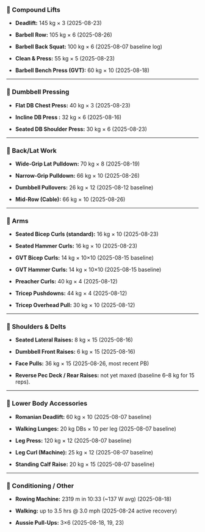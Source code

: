 ### 🔹 Compound Lifts

- **Deadlift:** 145 kg × 3 (2025-08-23)
    
- **Barbell Row:** 105 kg × 6 (2025-08-26)
    
- **Barbell Back Squat:** 100 kg × 6 (2025-08-07 baseline log)
    
- **Clean & Press:** 55 kg × 5 (2025-08-23)
    
- **Barbell Bench Press (GVT):** 60 kg × 10 (2025-08-18)
    

---

### 🔹 Dumbbell Pressing

- **Flat DB Chest Press:** 40 kg × 3 (2025-08-23)
    
- **Incline DB Press :** 32 kg × 6 (2025-08-16)
    
- **Seated DB Shoulder Press:** 30 kg × 6 (2025-08-23)
    

---

### 🔹 Back/Lat Work

- **Wide-Grip Lat Pulldown:** 70 kg × 8 (2025-08-19)
    
- **Narrow-Grip Pulldown:** 66 kg × 10 (2025-08-26)
    
- **Dumbbell Pullovers:** 26 kg × 12 (2025-08-12 baseline)
    
- **Mid-Row (Cable):** 66 kg × 10 (2025-08-26)
    

---

### 🔹 Arms

- **Seated Bicep Curls (standard):** 16 kg × 10 (2025-08-23)
    
- **Seated Hammer Curls:** 16 kg × 10 (2025-08-23)
    
- **GVT Bicep Curls:** 14 kg × 10×10 (2025-08-15 baseline)
    
- **GVT Hammer Curls:** 14 kg × 10×10 (2025-08-15 baseline)
    
- **Preacher Curls:** 40 kg × 4 (2025-08-12)
    
- **Tricep Pushdowns:** 44 kg × 4 (2025-08-12)
    
- **Tricep Overhead Pull:** 30 kg × 10 (2025-08-12)
    

---

### 🔹 Shoulders & Delts

- **Seated Lateral Raises:** 8 kg × 15 (2025-08-16)
    
- **Dumbbell Front Raises:** 6 kg × 15 (2025-08-16)
    
- **Face Pulls:** 36 kg × 15 (2025-08-26, most recent PB)
    
- **Reverse Pec Deck / Rear Raises:** not yet maxed (baseline 6–8 kg for 15 reps).
    

---

### 🔹 Lower Body Accessories

- **Romanian Deadlift:** 60 kg × 10 (2025-08-07 baseline)
    
- **Walking Lunges:** 20 kg DBs × 10 per leg (2025-08-07 baseline)
    
- **Leg Press:** 120 kg × 12 (2025-08-07 baseline)
    
- **Leg Curl (Machine):** 25 kg × 12 (2025-08-07 baseline)
    
- **Standing Calf Raise:** 20 kg × 15 (2025-08-07 baseline)
    

---

### 🔹 Conditioning / Other

- **Rowing Machine:** 2319 m in 10:33 (~137 W avg) (2025-08-18)
    
- **Walking:** up to 3.5 hrs @ 3.0 mph (2025-08-24 active recovery)
    
- **Aussie Pull-Ups:** 3×6 (2025-08-18, 19, 23)